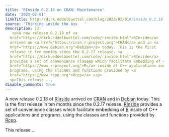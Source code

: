 ```yaml
---
title: 'RInside 0.2.18 on CRAN: Maintenance'
date: '2023-02-01'
linkTitle: http://dirk.eddelbuettel.com/blog/2023/02/01#rinside_0.2.18
source: 'Thinking inside the box   '
description: |2-
   <p>A new release 0.2.18 of <a
  href="https://dirk.eddelbuettel.com/code/rinside.html">RInside</a>
  arrived on <a href="https://cran.r-project.org">CRAN</a> and in <a
  href="https://www.debian.org">Debian</a> today. This is the first
  release in ten months since the 0.2.17 release. <a
  href="https://dirk.eddelbuettel.com/code/rinside.html">RInside</a>
  provides a set of convenience classes which facilitate embedding of <a
  href="https://www.r-project.org">R</a> inside of C++ applications and
  programs, using the classes and functions provided by <a
  href="https://www.rcpp.org">Rcpp</a>.</p>
  <p>This release ...
disable_comments: true
---
```

 <p>A new release 0.2.18 of <a
href="https://dirk.eddelbuettel.com/code/rinside.html">RInside</a>
arrived on <a href="https://cran.r-project.org">CRAN</a> and in <a
href="https://www.debian.org">Debian</a> today. This is the first
release in ten months since the 0.2.17 release. <a
href="https://dirk.eddelbuettel.com/code/rinside.html">RInside</a>
provides a set of convenience classes which facilitate embedding of <a
href="https://www.r-project.org">R</a> inside of C++ applications and
programs, using the classes and functions provided by <a
href="https://www.rcpp.org">Rcpp</a>.</p>
<p>This release ...